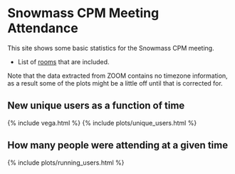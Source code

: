 # Snowmass CPM Meeting Attendance

This site shows some basic statistics for the Snowmass CPM meeting.

- List of [rooms](rooms) that are included.

Note that the data extracted from ZOOM contains no timezone information, as a result some of the plots might be a little off until that is corrected for.

## New unique users as a function of time

{% include vega.html %}
{% include plots/unique_users.html %}

## How many people were attending at a given time

{% include plots/running_users.html %}
